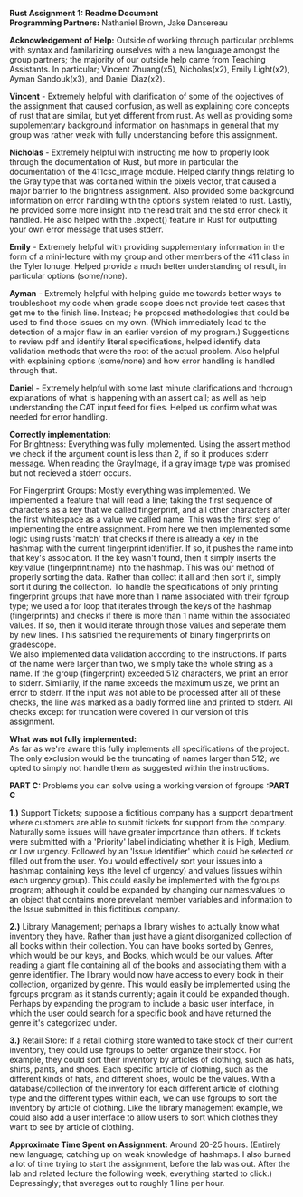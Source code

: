 **Rust Assignment 1: Readme Document**  
**Programming Partners:** Nathaniel Brown, Jake Dansereau  

**Acknowledgement of Help:** Outside of working through particular problems with syntax and familarizing ourselves with a new language amongst the group partners; the majority of our outside help came from Teaching Assistants. In particular; Vincent Zhuang(x5), Nicholas(x2), Emily Light(x2), Ayman Sandouk(x3), and Daniel Diaz(x2).  

**__Vincent__** - Extremely helpful with clarification of some of the objectives of the assignment that caused confusion, as well as explaining core concepts of rust that are similar, but yet different from rust. As well as providing some supplementary background information on hashmaps in general that my group was rather weak with fully understanding before this assignment.  

**__Nicholas__** - Extremely helpful with instructing me how to properly look through the documentation of Rust, but more in particular the documentation of the 411csc_image module. Helped clarify things relating to the Gray type that was contained within the pixels vector, that caused a major barrier to the brightness assignment. Also provided some background information on error handling with the options system related to rust. Lastly, he provided some more insight into the read trait and the std error check it handled. He also helped with the .expect() feature in Rust for outputting your own error message that uses stderr.  

**__Emily__** - Extremely helpful with providing supplementary information in the form of a mini-lecture with my group and other members of the 411 class in the Tyler lonuge. Helped provide a much better understanding of result, in particular options (some/none).  

**__Ayman__** - Extremely helpful with helping guide me towards better ways to troubleshoot my code when grade scope does not provide test cases that get me to the finish line. Instead; he proposed methodologies that could be used to find those issues on my own. (Which immediately lead to the detection of a major flaw in an earlier version of my program.) Suggestions to review pdf and identify literal specifications, helped identify data validation methods that were the root of the actual problem.  Also helpful with explaining options (some/none) and how error handling is handled through that.  

**__Daniel__** - Extremely helpful with some last minute clarifications and thorough explanations of what is happening with an assert call; as well as help understanding the CAT input feed for files. Helped us confirm what was needed for error handling.  

  
**Correctly implementation:**  
For Brightness: Everything was fully implemented. Using the assert method we check if the argument count is less than 2, if so it produces stderr message. When reading the GrayImage, if a gray image type was promised but not recieved a stderr occurs.
  
For Fingerprint Groups: Mostly everything was implemented. We implemented a feature that will read a line; taking the first sequence of characters as a key that we called fingerprint, and all other characters after the first whitespace as a value we called name. This was the first step of implementing the entire assignment. From here we then implemented some logic using rusts 'match' that checks if there is already a key in the hashmap with the current fingerprint identifier. If so, it pushes the name into that key's association. If the key wasn't found, then it simply inserts the key:value (fingerprint:name) into the hashmap. This was our method of properly sorting the data. Rather than collect it all and then sort it, simply sort it during the collection. To handle the specifications of only printing fingerprint groups that have more than 1 name associated with their fgroup type; we used a for loop that iterates through the keys of the hashmap (fingerprints) and checks if there is more than 1 name within the associated values. If so, then it would iterate through those values and seperate them by new lines. This satisified the requirements of binary fingerprints on gradescope.  
We also implemented data validation according to the instructions. If parts of the name were larger than two, we simply take the whole string as a name. If the group (fingerprint) exceeded 512 characters, we print an error to stderr. Similarily, if the name exceeds the maximum usize, we print an error to stderr. If the input was not able to be processed after all of these checks, the line was marked as a badly formed line and printed to stderr. All checks except for truncation were covered in our version of this assignment.  

  
**What was not fully implemented:**  
As far as we're aware this fully implements all specifications of the project. The only exclusion would be the truncating of names larger than 512; we opted to simply not handle them as suggested within the instructions.  

  
**PART C:** Problems you can solve using a working version of fgroups **:PART C**  
   
**1.)** Support Tickets; suppose a fictitious company has a support department where customers are able to submit tickets for support from the company. Naturally some issues will have greater importance than others. If tickets were submitted with a 'Priority' label indiciating whether it is High, Medium, or Low urgency. Followed by an 'Issue Identifier' which could be selected or filled out from the user. You would effectively sort your issues into a hashmap containing keys (the level of urgency) and values (issues within each urgency group). This could easily be implemented with the fgroups program; although it could be expanded by changing our names:values to an object that contains more prevelant member variables and information to the Issue submitted in this fictitious company.  
  
**2.)** Library Management; perhaps a library wishes to actually know what inventory they have. Rather than just have a giant disorganized collection of all books within their collection. You can have books sorted by Genres, which would be our keys, and Books, which would be our values. After reading a giant file containing all of the books and associating them with a genre identifier. The library would now have access to every book in their collection, organized by genre. This would easily be implemented using the fgroups program as it stands currently; again it could be expanded though. Perhaps by expanding the program to include a basic user interface, in which the user could search for a specific book and have returned the genre it's categorized under.  
  
**3.)** Retail Store: If a retail clothing store wanted to take stock of their current inventory, they could use fgroups to better organize their stock. For example, they could sort their inventory by articles of clothing, such as hats, shirts, pants, and shoes.  Each specific article of clothing, such as the different kinds of hats, and different shoes, would be the values.  With a database/collection of the inventory for each different article of clothing type and the different types within each, we can use fgroups to sort the inventory by article of clothing.  Like the library management example, we could also add a user interface to allow users to sort which clothes they want to see by article of clothing.  
  

**Approximate Time Spent on Assignment:** Around 20-25 hours. (Entirely new language; catching up on weak knowledge of hashmaps. I also burned a lot of time trying to start the assignment, before the lab was out. After the lab and related lecture the following week, everything started to click.) Depressingly; that averages out to roughly 1 line per hour. 

